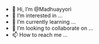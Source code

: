 - 👋 Hi, I’m @Madhuayyori
- 👀 I’m interested in ...
- 🌱 I’m currently learning ...
- 💞️ I’m looking to collaborate on ...
- 📫 How to reach me ...

<!---
Madhuayyori/Madhuayyori is a ✨ special ✨ repository because its `README.md` (this file) appears on your GitHub profile.
You can click the Preview link to take a look at your changes.
--->
